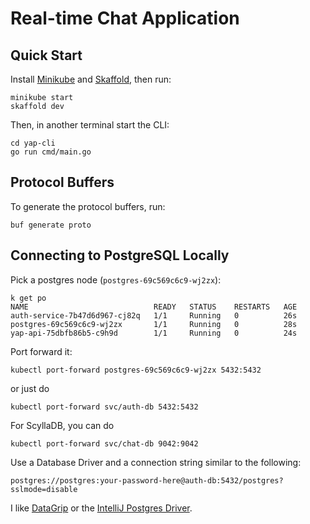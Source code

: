 # Real-time Chat Application

## Quick Start

Install [Minikube](https://minikube.sigs.k8s.io/docs/start/) and [Skaffold](https://skaffold.dev/docs/install/#standalone-binary), then run:

```
minikube start
skaffold dev
```

Then, in another terminal start the CLI:

```
cd yap-cli
go run cmd/main.go
```

## Protocol Buffers

To generate the protocol buffers, run:

```
buf generate proto
```

## Connecting to PostgreSQL Locally

Pick a postgres node (`postgres-69c569c6c9-wj2zx`):

```
k get po
NAME                            READY   STATUS    RESTARTS   AGE
auth-service-7b47d6d967-cj82q   1/1     Running   0          26s
postgres-69c569c6c9-wj2zx       1/1     Running   0          28s
yap-api-75dbfb86b5-c9h9d        1/1     Running   0          24s

```

Port forward it:

```
kubectl port-forward postgres-69c569c6c9-wj2zx 5432:5432
```

or just do

```
kubectl port-forward svc/auth-db 5432:5432
```

For ScyllaDB, you can do

```
kubectl port-forward svc/chat-db 9042:9042
```

Use a Database Driver and a connection string similar to the following: 

```
postgres://postgres:your-password-here@auth-db:5432/postgres?sslmode=disable
```

I like [DataGrip](https://www.jetbrains.com/datagrip/) or the [IntelliJ Postgres Driver](https://www.jetbrains.com/help/idea/postgresql.html).